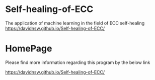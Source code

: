 # Self-healing-of-ECC
The application of machine learning in the field of ECC self-healing  https://davidnsw.github.io/Self-healing-of-ECC/

# HomePage
Please find more information regarding this program by the below link

https://davidnsw.github.io/Self-healing-of-ECC/
